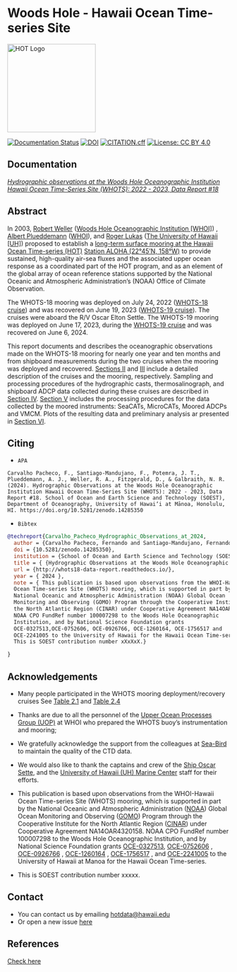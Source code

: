 #  Woods Hole - Hawaii Ocean Time-series Site
[<img src="https://github.com/hot-dogs/whots18-data-report/raw/main/docs/source/_static/_images/new_logo_HOT.png" alt="HOT Logo" height="200"/>](https://hahana.soest.hawaii.edu/hot/)


[![Documentation Status](https://readthedocs.org/projects/whots18-data-report/badge/?version=latest)](https://whots-annual-report.readthedocs.io/projects/whots18-data-report/en/latest/?badge=latest)
[![DOI](https://zenodo.org/badge/doi/xx.xxxx/zenodo.xxxxxx.svg)](https://doi.org/xx.xxxx/zenodo.xxxxxx)
[![CITATION.cff](https://github.com/hot-dogs/whots18-data-report/actions/workflows/cff-validator.yml/badge.svg?branch=main)](https://github.com/hot-dogs/whots18-data-report/actions/workflows/cff-validator.yml)
[![License: CC BY 4.0](https://img.shields.io/badge/License-CC_BY_4.0-lightgrey.svg)](http://creativecommons.org/licenses/by/4.0/)


## Documentation 

[*Hydrographic observations at the Woods Hole Oceanographic Institution Hawaii
Ocean Time-Series Site (WHOTS): 2022 - 2023, Data Report #18*](http://whots18-data-report.readthedocs.io/)

## Abstract

In 2003, [Robert Weller](https://www.whoi.edu/profile/rweller/) ([Woods Hole
Oceanographic Institution [WHOI]](https://www.whoi.edu)) , [Albert
Plueddemann](https://www.whoi.edu/profile/aplueddemann/)
([WHOI](https://www.whoi.edu)), and [Roger
Lukas](http://www.soest.hawaii.edu/oceanography/faculty/rlukas/) ([The
University of Hawaii [UH]](https://manoa.hawaii.edu)) proposed to establish a
[long-term surface mooring at the Hawaii Ocean Time-series
(HOT)](http://www.soest.hawaii.edu/whots/) [Station ALOHA (22°45’N,
158°W)](https://hahana.soest.hawaii.edu/stationaloha/) to provide sustained,
high-quality air-sea fluxes and the associated upper ocean response as a
coordinated part of the HOT program, and as an element of the global array of
ocean reference stations supported by the National Oceanic and Atmospheric
Administration’s (NOAA) Office of Climate Observation. 

The WHOTS-18 mooring was deployed on July 24, 2022 ([WHOTS-18
cruise](http://www.soest.hawaii.edu/whots/wh18_dep.html)) and was recovered on
June 19,  2023 ([WHOTS-19
cruise](http://www.soest.hawaii.edu/whots/wh19_dep.html)). The cruises were
aboard the R/V Oscar Elton Settle. The WHOTS-19 mooring was deployed on June
17, 2023, during the [WHOTS-19
cruise](http://www.soest.hawaii.edu/whots/wh19_dep.html) and was recovered on
June 6, 2024. 

This report documents and describes the oceanographic observations made on the 
WHOTS-18 mooring for nearly one year and ten months and from shipboard measurements
during the two cruises when the mooring was deployed and recovered. 
[Sections II](https://whots-annual-report.readthedocs.io/projects/whots18-data-report/en/latest/2_section.html) 
and [III](https://whots-annual-report.readthedocs.io/projects/whots18-data-report/en/latest/3_section.html) 
include a detailed description of the cruises and the mooring, respectively. 
Sampling and processing procedures of the hydrographic casts, thermosalinograph, 
and shipboard ADCP data collected during these cruises are described in
[Section IV](https://whots-annual-report.readthedocs.io/projects/whots18-data-report/en/latest/4_section.html). 
[Section V](https://whots-annual-report.readthedocs.io/projects/whots18-data-report/en/latest/5_section.html) 
includes the processing procedures for the data collected by the moored 
instruments: SeaCATs, MicroCATs, Moored ADCPs and VMCM. Plots of the resulting 
data and preliminary analysis ar presented in [Section VI](https://whots-annual-report.readthedocs.io/projects/whots18-data-report/en/latest/6_section.html).


## Citing

- `APA`
```
Carvalho Pacheco, F., Santiago-Mandujano, F., Potemra, J. T., Plueddemann, A. J., Weller, R. A., Fitzgerald, D., & Galbraith, N. R. (2024). Hydrographic Observations at the Woods Hole Oceanographic Institution Hawaii Ocean Time-Series Site (WHOTS): 2022 - 2023, Data Report #18. School of Ocean and Earth Science and Technology (SOEST), Department of Oceanography, University of Hawai‘i at Mānoa, Honolulu, HI. https://doi.org/10.5281/zenodo.14285350
```

- `Bibtex`

```bibtex
@techreport{Carvalho_Pacheco_Hydrographic_Observations_at_2024,
  author = {Carvalho Pacheco, Fernando and Santiago-Mandujano, Fernando and Potemra, James T. and Plueddemann, Albert J. and Weller, Robert A. and Fitzgerald, Daniel and Galbraith, Nancy R.},
  doi = {10.5281/zenodo.14285350},
  institution = {School of Ocean and Earth Science and Technology (SOEST), Department of Oceanography, University of Hawai‘i at Mānoa, Honolulu, HI},
  title = { {Hydrographic Observations at the Woods Hole Oceanographic Institution Hawaii Ocean Time-Series Site (WHOTS): 2022 - 2023, Data Report #18} },
  url = {http://whots18-data-report.readthedocs.io/},
  year = { 2024 },
  note = { This publication is based upon observations from the WHOI-Hawaii
  Ocean Time-series Site (WHOTS) mooring, which is supported in part by the
  National Oceanic and Atmospheric Administration (NOAA) Global Ocean
  Monitoring and Observing (GOMO) Program through the Cooperative Institute for
  the North Atlantic Region (CINAR) under Cooperative Agreement NA14OAR4320158.
  NOAA CPO FundRef number 100007298 to the Woods Hole Oceanographic
  Institution, and by National Science Foundation grants
  OCE-0327513,OCE-0752606, OCE-0926766, OCE-1260164, OCE-1756517 and
  OCE-2241005 to the University of Hawaii for the Hawaii Ocean Time-series.
  This is SOEST contribution number xXxXxX.}

}
```

## Acknowledgements

- Many people participated in the WHOTS mooring deployment/recovery cruises
  See [Table 2.1](https://whots-annual-report.readthedocs.io/projects/whots18-data-report/en/latest/2_section.html#table-1)
  and [Table 2.4](https://whots-annual-report.readthedocs.io/projects/whots18-data-report/en/latest/2_section.html#table-4)

- Thanks are due to all the personnel of the
  [Upper Ocean Processes Group (UOP)](http://uop.whoi.edu) at WHOI who prepared
  the WHOTS buoy’s instrumentation and mooring;

- We gratefully acknowledge the support from the colleagues at
  [Sea-Bird](https://www.seabird.com) to maintain the quality of the CTD data.

- We would also like to thank the captains and crew of the
  [Ship Oscar Sette](https://www.omao.noaa.gov/learn/marine-operations/ships/oscar-elton-sette/about),
  and the [University of Hawaii (UH) Marine Center](https://www.soest.hawaii.edu/UMC/cms/)
  staff for their efforts.

- This publication is based upon observations from the WHOI-Hawaii Ocean
  Time-series Site (WHOTS) mooring, which is supported in part by the National
  Oceanic and Atmospheric Administration ([NOAA](https://www.noaa.gov/)) Global
  Ocean Monitoring and Observing ([GOMO](https://globalocean.noaa.gov/)) Program
  through the Cooperative Institute for the North Atlantic
  Region ([CINAR](https://website.whoi.edu/cinar/)) under Cooperative Agreement
  NA14OAR4320158. NOAA CPO FundRef number 100007298 to the Woods Hole
  Oceanographic Institution, and by National Science Foundation grants
  [OCE-0327513](https://www.nsf.gov/awardsearch/showAward?AWD_ID=0327513),
  [OCE-0752606](https://www.nsf.gov/awardsearch/showAward?AWD_ID=0752606&HistoricalAwards=false)
  ,
  [OCE-0926766](https://www.nsf.gov/awardsearch/showAward?AWD_ID=0926766&HistoricalAwards=false)
  ,
  [OCE-1260164](https://www.nsf.gov/awardsearch/showAward?AWD_ID=1260164&HistoricalAwards=false)
  ,
  [OCE-1756517](https://www.nsf.gov/awardsearch/showAward?AWD_ID=1756517&HistoricalAwards=false)
  ,
  and 
  [OCE-2241005](https://www.nsf.gov/awardsearch/showAward?AWD_ID=2241005) to the University of Hawaii at Manoa for the Hawaii Ocean Time-series.

- This is SOEST contribution number xxxxx.

## Contact 
- You can contact us by emailing <hotdata@hawaii.edu>
- Or open a new issue [here](https://github.com/hot-dogs/whots18-data-report/issues)

## References
[Check here](https://whots-annual-report.readthedocs.io/projects/whots18-data-report/en/latest/references.html)
